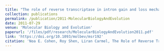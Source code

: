 ```yaml
---
title: "The role of reverse transcriptase in intron gain and loss mechanisms"
collection: publications
permalink: /publication/2011-MolecularBiologyAndEvolution
date: 2011-07-29
venue: 'Molecular Biology and Evolution'
paperurl: '/files/pdf/research/MolecularBiologyAndEvolution2011.pdf'
link: 'https://doi.org/10.1093/molbev/msr192'
citation: 'Noa E. Cohen, Roy Shen, Liran Carmel, The Role of Reverse Transcriptase in Intron Gain and Loss Mechanisms, Molecular Biology and Evolution, Volume 29, Issue 1, January 2012, Pages 179–186, https://doi.org/10.1093/molbev/msr192'
---
```

